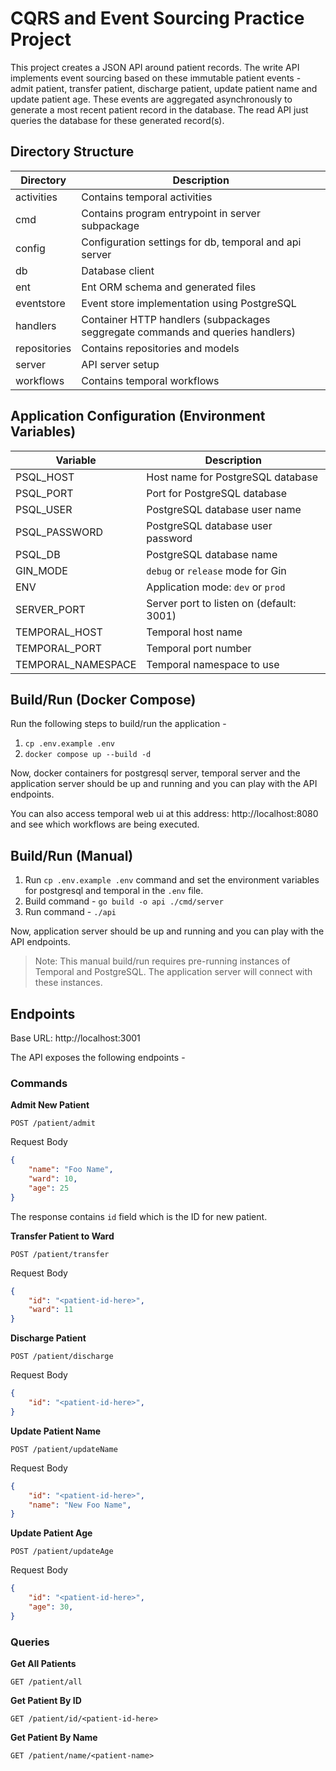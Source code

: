 # CQRS and Event Sourcing Practice Project

This project creates a JSON API around patient records.
The write API implements event sourcing based on these immutable patient events - admit patient, transfer patient, discharge patient, update patient name and update patient age. These events are aggregated asynchronously to generate a most recent patient record in the database. The read API just queries the database for these generated record(s).

## Directory Structure

| Directory    | Description                                                                    |
| ------------ | ------------------------------------------------------------------------------ |
| activities   | Contains temporal activities                                                   |
| cmd          | Contains program entrypoint in server subpackage                               |
| config       | Configuration settings for db, temporal and api server                         |
| db           | Database client                                                                |
| ent          | Ent ORM schema and generated files                                             |
| eventstore   | Event store implementation using PostgreSQL                                    |
| handlers     | Container HTTP handlers (subpackages seggregate commands and queries handlers) |
| repositories | Contains repositories and models                                               |
| server       | API server setup                                                               |
| workflows    | Contains temporal workflows                                                    |

## Application Configuration (Environment Variables)

| Variable           | Description                              |
| ------------------ | ---------------------------------------- |
| PSQL_HOST          | Host name for PostgreSQL database        |
| PSQL_PORT          | Port for PostgreSQL database             |
| PSQL_USER          | PostgreSQL database user name            |
| PSQL_PASSWORD      | PostgreSQL database user password        |
| PSQL_DB            | PostgreSQL database name                 |
| GIN_MODE           | `debug` or `release` mode for Gin        |
| ENV                | Application mode: `dev` or `prod`        |
| SERVER_PORT        | Server port to listen on (default: 3001) |
| TEMPORAL_HOST      | Temporal host name                       |
| TEMPORAL_PORT      | Temporal port number                     |
| TEMPORAL_NAMESPACE | Temporal namespace to use                |

## Build/Run (Docker Compose)

Run the following steps to build/run the application -

1. `cp .env.example .env`
2. `docker compose up --build -d`

Now, docker containers for postgresql server, temporal server and the application server should be up and running and you can play with the API endpoints.

You can also access temporal web ui at this address: http://localhost:8080 and see which workflows are being executed.

## Build/Run (Manual)

1. Run `cp .env.example .env` command and set the environment variables for postgresql and temporal in the `.env` file.
2. Build command - `go build -o api ./cmd/server`
3. Run command - `./api`

Now, application server should be up and running and you can play with the API endpoints.

>Note: This manual build/run requires pre-running instances of Temporal and PostgreSQL. The application server will connect with these instances.

## Endpoints

Base URL: http://localhost:3001

The API exposes the following endpoints -

### Commands

**Admit New Patient**

`POST /patient/admit`

Request Body
```json
{
    "name": "Foo Name",
    "ward": 10,
    "age": 25
}
```

The response contains `id` field which is the ID for new patient.

**Transfer Patient to Ward**

`POST /patient/transfer`

Request Body
```json
{
    "id": "<patient-id-here>",
    "ward": 11
}
```
**Discharge Patient**

`POST /patient/discharge`

Request Body
```json
{
    "id": "<patient-id-here>",
}
```
**Update Patient Name**

`POST /patient/updateName`

Request Body
```json
{
    "id": "<patient-id-here>",
    "name": "New Foo Name",
}
```
**Update Patient Age**

`POST /patient/updateAge`

Request Body
```json
{
    "id": "<patient-id-here>",
    "age": 30,
}
```

### Queries

**Get All Patients**

`GET /patient/all`

**Get Patient By ID**

`GET /patient/id/<patient-id-here>`

**Get Patient By Name**

`GET /patient/name/<patient-name>`
